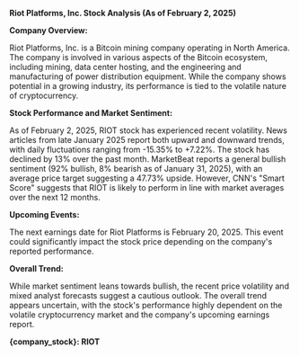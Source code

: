 **Riot Platforms, Inc. Stock Analysis (As of February 2, 2025)**

**Company Overview:**

Riot Platforms, Inc. is a Bitcoin mining company operating in North America. The company is involved in various aspects of the Bitcoin ecosystem, including mining, data center hosting, and the engineering and manufacturing of power distribution equipment. While the company shows potential in a growing industry, its performance is tied to the volatile nature of cryptocurrency.

**Stock Performance and Market Sentiment:**

As of February 2, 2025, RIOT stock has experienced recent volatility.  News articles from late January 2025 report both upward and downward trends, with daily fluctuations ranging from -15.35% to +7.22%.  The stock has declined by 13% over the past month.  MarketBeat reports a general bullish sentiment (92% bullish, 8% bearish as of January 31, 2025), with an average price target suggesting a 47.73% upside.  However, CNN's "Smart Score" suggests that RIOT is likely to perform in line with market averages over the next 12 months.

**Upcoming Events:**

The next earnings date for Riot Platforms is February 20, 2025.  This event could significantly impact the stock price depending on the company's reported performance.

**Overall Trend:**

While market sentiment leans towards bullish, the recent price volatility and mixed analyst forecasts suggest a cautious outlook. The overall trend appears uncertain, with the stock's performance highly dependent on the volatile cryptocurrency market and the company's upcoming earnings report.

**{company_stock}: RIOT**